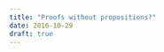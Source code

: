 ```yaml
---
title: "Proofs without propositions?"
date: 2016-10-29
draft: true
---
```


<div hidden>
~~~ {.haskell}
module TypingSpectrumSpec where
import Test.Hspec

spec = it "really works!" $ pending
~~~
</div>

*i.e. incrementally (de)contextualizing Curry-Howard*


We can name plenty of propositions without proofs, constructive or not. The Riemann hypothesis. $P \neq NP$. 

But what is exactly are *proofs without propositions*? In the traditional sense,  it doesn't even make sense to speak of a proof without its proposition; a proof is a construction with a specific purpose, which is to prove a proposition. 

So a proof without a meaningful, nontrivial proposition might as well be just called a *construction*.


## Refinement typing
*Proofs without intrinsic propositions*

A proposition is traditionally thought of as *intrinsic* to a proof.
extrinsic propositions to make on your

tests!

## Post-refinement typing

i.e. no typing

Data exploration is usually done in Python, because you usually don't know what you want. Sure, there's a lot of historical accident. But there is no "theoremy theorem" you're trying to prove. 


Suppose I write a program that encodes your favorite film: 
```{.haskell .pseudo}
film :: [Image]
film = ...
```

## whtavers

I think it's problematic when people say things like, "Wanna see the future of programming? Play with Haskell/Idris!" Use rich type systems if you're writing a program with a clear, formalizable purpose, like business applications, or compilers, or proofs.




<!-- A program's appropriate position on the dynamic/static spectrum can be characterized by one characteristic: **proof relevance-ness** -->

